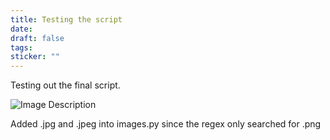 ```yaml
---
title: Testing the script
date: 
draft: false
tags: 
sticker: ""
---
```

Testing out the final script.

![Image Description](/images/Cannonical%20wallpaper.jpg)

Added .jpg and .jpeg into images.py since the regex only searched for .png

